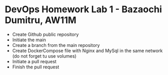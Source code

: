 # DevOps Homework Lab 1 - Bazaochi Dumitru, AW11M
+ Create Github public repository
+ Initiate the main
+ Create a branch from the main repository
+ Create DockerCompose file with Nginx and MySql in the same network (do not forget tu use volumes)
+ Initiate a pull request
+ Finish the pull request